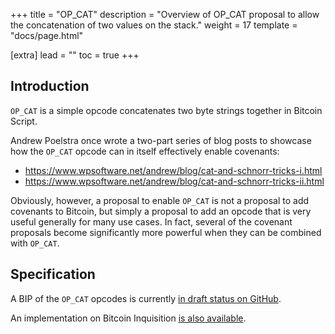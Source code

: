 +++
title = "OP_CAT"
description = "Overview of OP_CAT proposal to allow the concatenation of two values on the stack."
weight = 17
template = "docs/page.html"

[extra]
lead = ""
toc = true
+++


## Introduction

`OP_CAT` is a simple opcode concatenates two byte strings together in Bitcoin Script.

Andrew Poelstra once wrote a two-part series of blog posts to showcase how the `OP_CAT` opcode can
in itself effectively enable covenants:

- https://www.wpsoftware.net/andrew/blog/cat-and-schnorr-tricks-i.html
- https://www.wpsoftware.net/andrew/blog/cat-and-schnorr-tricks-ii.html

Obviously, however, a proposal to enable `OP_CAT` is not a proposal to add covenants to Bitcoin, but
simply a proposal to add an opcode that is very useful generally for many use cases. In fact,
several of the covenant proposals become significantly more powerful when they can be combined with
`OP_CAT`.



## Specification

A BIP of the `OP_CAT` opcodes is currently [in draft status on
GitHub](https://github.com/bitcoin/bips/pull/1525).

An implementation on Bitcoin Inquisition [is also
available](https://github.com/bitcoin-inquisition/bitcoin/pull/39).

